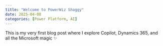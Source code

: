 ```yaml
---
title: "Welcome to PowerWiz Shaggy"
date: 2025-04-08
categories: [Power Platform, AI]
---
```


This is my very first blog post where I explore Copilot, Dynamics 365, and all the Microsoft magic ✨
